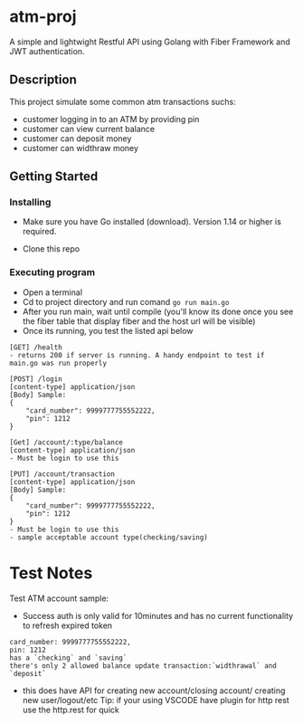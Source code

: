 # atm-proj

A simple and lightwight Restful API using Golang with Fiber Framework and JWT authentication. 

## Description

This project simulate some common atm transactions suchs:
- customer logging in to an ATM by providing pin
- customer can view current balance
- customer can deposit money
- customer can widthraw money

## Getting Started

### Installing
* Make sure you have Go installed (download). Version 1.14 or higher is required.

* Clone this repo


### Executing program
* Open a terminal
* Cd to project directory and run comand ```go run main.go```
* After you run main, wait until compile (you'll know its done once you see the fiber table that display fiber and the host url will be visible)
* Once its running, you test the  listed api below
```
[GET] /health 
- returns 200 if server is running. A handy endpoint to test if main.go was run properly
```
```
[POST] /login 
[content-type] application/json
[Body] Sample:
{
    "card_number": 9999777755552222,
    "pin": 1212
}
```

```
[Get] /account/:type/balance 
[content-type] application/json
- Must be login to use this
```
```
[PUT] /account/transaction
[content-type] application/json
[Body] Sample:
{
    "card_number": 9999777755552222,
    "pin": 1212
}
- Must be login to use this
- sample acceptable account type(checking/saving)
```

# Test Notes
Test ATM account sample: 
- Success auth is only valid for 10minutes and has no current functionality to refresh expired token
```
card_number: 9999777755552222,
pin: 1212
has a `checking` and `saving`  
there's only 2 allowed balance update transaction:`widthrawal` and `deposit`
```
- this does have API for creating new account/closing account/ creating new user/logout/etc
Tip: if your using VSCODE have plugin for http rest use the http.rest for quick
